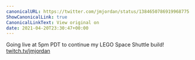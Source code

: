 ```yaml
---
canonicalURL: https://twitter.com/jmjordan/status/1384650786919968775
ShowCanonicalLink: true
CanonicalLinkText: View original on
date: 2021-04-20T23:30:47+00:00
---
```

Going live at 5pm PDT to continue my LEGO Space Shuttle build! [twitch.tv/jmjordan](https://twitch.tv/jmjordan)